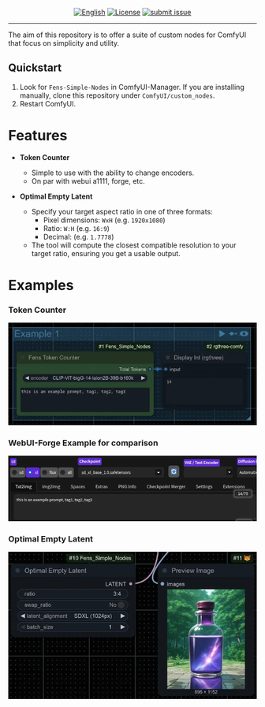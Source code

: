 <div align="center">
  
[![English](https://img.shields.io/badge/Languages-English-blue)](README.md)
[![License](https://img.shields.io/badge/License-GPL3.0-lightgreen)](https://www.gnu.org/licenses/gpl-3.0.en.html)
[![submit issue](https://img.shields.io/badge/Submit-issue-pink)](https://github.com/Taithrah/ComfyUI_Fens_Simple_Nodes/issues)

</div>

---

The aim of this repository is to offer a suite of custom nodes for ComfyUI that focus on simplicity and utility.

## Quickstart

1. Look for `Fens-Simple-Nodes` in ComfyUI-Manager. If you are installing manually, clone this repository under `ComfyUI/custom_nodes`. 
1. Restart ComfyUI.

# Features
- **Token Counter**
  - Simple to use with the ability to change encoders.
  - On par with webui a1111, forge, etc.

- **Optimal Empty Latent**
  - Specify your target aspect ratio in one of three formats: 
    - Pixel dimensions: `WxH` (e.g. `1920x1080`)
    - Ratio: `W:H` (e.g. `16:9`)
    - Decimal: (e.g. `1.7778`)
  - The tool will compute the closest compatible resolution to your target ratio, ensuring you get a usable output.

# Examples

### Token Counter

![TokenCount](https://raw.githubusercontent.com/Taithrah/ComfyUI_Fens_Simple_Nodes/refs/heads/main/examples/TokenCount.webp)

### WebUI-Forge Example for comparison
![ForgeCount](https://raw.githubusercontent.com/Taithrah/ComfyUI_Fens_Simple_Nodes/refs/heads/main/examples/ForgeCount.webp)

### Optimal Empty Latent
![OptimalEmptyLatent](https://raw.githubusercontent.com/Taithrah/ComfyUI_Fens_Simple_Nodes/refs/heads/main/examples/OptimalEmptyLatent.webp)

